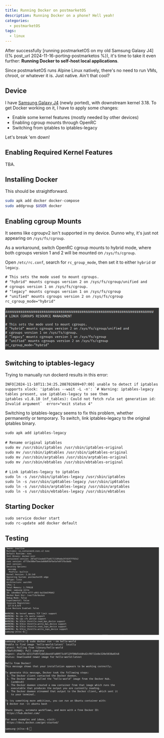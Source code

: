 ```yaml
---
title: Running Docker on postmarketOS
description: Running Docker on a phone? Hell yeah!
categories:
  - postmarketOS
tags:
  - linux
---
```

After successfully [running postmarketOS on my old Samsung Galaxy J4]({% post_url 2024-11-16-porting-postmarketos %}), it's time to take it even further: **Running Docker to self-host local applications**.

Since postmarketOS runs Alpine Linux natively, there's no need to run VMs, chroot, or whatever it is. Just native. Ain't that cool?

## Device

I have [Samsung Galaxy J4](https://wiki.postmarketos.org/wiki/Samsung_Galaxy_J4_(samsung-j4lte)) (newly ported), with downstream kernel 3.18. To get Docker working on it, I have to apply some changes:

* Enable some kernel features (mostly needed by other devices)
* Enabling cgroup mounts through OpenRC
* Switching from iptables to iptables-legacy

Let's break 'em down!

## Enabling Required Kernel Features

TBA.

## Installing Docker

This should be straightforward.

```bash
sudo apk add docker docker-compose
sudo addgroup $USER docker
```

## Enabling cgroup Mounts

It seems like cgroupv2 isn't supported in my device. Dunno why, it's just not appearing on `/sys/fs/cgroup`.

As a workaround, switch OpenRC cgroup mounts to hybrid mode, where both cgroups version 1 and 2 will be mounted on `/sys/fs/cgroup`.

Open `/etc/rc.conf`, search for `rc_group_mode`, then set it to either `hybrid` or `legacy`.

```
# This sets the mode used to mount cgroups.
# "hybrid" mounts cgroups version 2 on /sys/fs/cgroup/unified and
# cgroups version 1 on /sys/fs/cgroup.
# "legacy" mounts cgroups version 1 on /sys/fs/cgroup
# "unified" mounts cgroups version 2 on /sys/fs/cgroup
rc_cgroup_mode="hybrid"
```

![384658061-e76e1790-7f6a-4382-8fcb-ce1abdf49e83.png](/media/384658061-e76e1790-7f6a-4382-8fcb-ce1abdf49e83.png)

## Switching to iptables-legacy

Trying to manually run dockerd results in this error:

```
INFO[2024-11-10T11:34:25.208702609+07:00] unable to detect if iptables supports xlock: 'iptables --wait -L -n': `# Warning: iptables-legacy tables present, use iptables-legacy to see them
iptables v1.8.10 (nf_tables): Could not fetch rule set generation id: Invalid argument`  error="exit status 4"
```

Switching to iptables-legacy seems to fix this problem, whether permanently or temporary. To switch, link iptables-legacy to the original iptables binary.

```
sudo apk add iptables-legacy

# Rename original iptables
sudo mv /usr/sbin/iptables /usr/sbin/iptables-original
sudo mv /usr/sbin/ip6tables /usr/sbin/ip6tables-original
sudo mv /usr/sbin/arptables /usr/sbin/arptables-original
sudo mv /usr/sbin/ebtables /usr/sbin/ebtables-original

# Link iptables-legacy to iptables
sudo ln -s /usr/sbin/iptables-legacy /usr/sbin/iptables
sudo ln -s /usr/sbin/ip6tables-legacy /usr/sbin/ip6tables
sudo ln -s /usr/sbin/arptables-legacy /usr/sbin/arptables
sudo ln -s /usr/sbin/ebtables-legacy /usr/sbin/ebtables
```

## Starting Docker

```
sudo service docker start
sudo rc-update add docker default
```

## Testing

![384660205-f565a681-05fa-45fe-9902-eec4f514061b.png](/media/384660205-f565a681-05fa-45fe-9902-eec4f514061b.png)

![384660185-7f4de3c9-9581-4040-9820-b6c8a327b891.png](/media/384660185-7f4de3c9-9581-4040-9820-b6c8a327b891.png)

